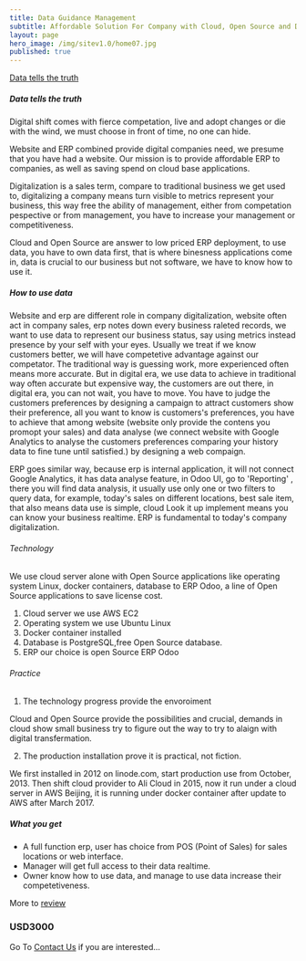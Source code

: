 ```yaml
---
title: Data Guidance Management
subtitle: Affordable Solution For Company with Cloud, Open Source and Data
layout: page
hero_image: /img/sitev1.0/home07.jpg
published: true
---
```

<!-- callouts: home_callouts -->

[Data tells the truth](/datatellthetruth/)

##### Data tells the truth

Digital shift comes with fierce competation, live and adopt changes or die with the wind, we must choose in front of time, no one can hide.

Website and ERP combined provide digital companies need, we presume that you have had a website. Our mission is to provide affordable ERP to companies, as well as saving spend on cloud base applications.

Digitalization is a sales term, compare to traditional business we get used to, digitalizing a company means turn visible to metrics represent your business,  this way free the ability of management, either from competation pespective or from management, you have to increase your management or competitiveness.

Cloud and Open Source are answer to low priced ERP deployment, to use data,  you have to own data first, that is where binesness applications come in, data is crucial to our business but not software, we have to know how to use it. 

##### How to use data

Website and erp are different role in company digitalization, website often act in company sales, erp notes down every business raleted records,  we want to use data to represent our business status, say using metrics instead presence by your self with your eyes. Usually we treat if we know customers better, we will have competetive advantage against our competator. The traditional way is guessing work, more experienced often means more accurate. But in digital era, we use data to achieve in traditional way often accurate but expensive way, the customers are out there, in digital era, you can not wait, you have to move. You have to judge the customers preferences by designing a campaign to attract customers show their preference, all you want to know is customers's preferences, you have to achieve that among website (website only provide the contens you promopt your sales) and data analyse (we connect website with Google Analytics to analyse the customers preferences comparing your history data to fine tune until satisfied.) by designing a web compaign.

ERP goes similar way, because erp is internal application, it will not connect Google Analytics, it has data analyse feature, in Odoo UI, go to 'Reporting' , there you will find data analysis, it usually use only one or two filters to query data, for example, today's sales on different locations, best sale item, that also means data use is simple,  cloud Look it up implement means you can know your business realtime. ERP is fundamental to today's company digitalization.

###### Technology

We use cloud server alone with Open Source applications like operating system Linux, docker containers, database to ERP Odoo, a line of Open Source applications to save license cost.

1. Cloud server we use AWS EC2
2. Operating system we use Ubuntu Linux
3. Docker container installed
4. Database is PostgreSQL,free Open Source database.
5. ERP our choice  is open Source ERP Odoo 

###### Practice

1. The technology progress provide the envoroiment

Cloud and Open Source provide the possibilities and  crucial, demands in cloud show small business try to figure out the way to try to alaign with digital transfermation. 

2. The production installation prove it is practical, not fiction. 

We first installed in 2012 on linode.com, start production use from October, 2013. Then shift cloud provider to Ali Cloud in 2015, now it run under a cloud server in AWS Beijing, it is running under docker container after update to AWS after March 2017.

##### What you get

- A full function erp, user has choice from POS (Point of Sales) for sales locations or web interface.
- Manager will get full access to their data realtime.
- Owner know how to use data, and manage to use data increase their competetiveness.

 More to [review](/erp-demo/)

### USD3000

Go To [Contact Us](/contact/) if you are interested...

